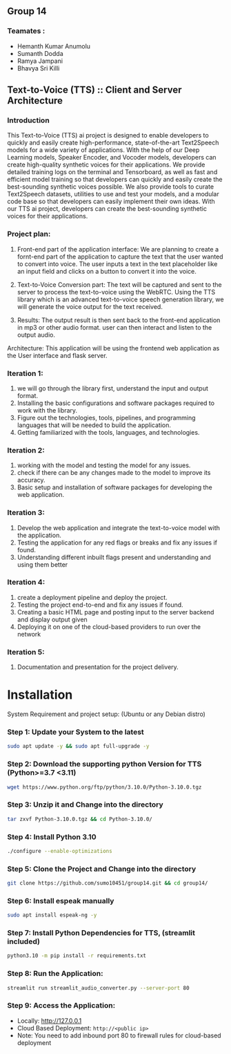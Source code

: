## Group 14
### Teamates : 
- Hemanth Kumar Anumolu
- Sumanth Dodda
- Ramya Jampani
- Bhavya Sri Killi

## Text-to-Voice (TTS) :: Client and Server Architecture
### Introduction
This Text-to-Voice (TTS) ai project is designed to enable developers to quickly and easily create high-performance, state-of-the-art Text2Speech models for a wide variety of applications. With the help of our Deep Learning models, Speaker Encoder, and Vocoder models, developers can create high-quality synthetic voices for their applications. We provide detailed training logs on the terminal and Tensorboard, as well as fast and efficient model training so that developers can quickly and easily create the best-sounding synthetic voices possible. We also provide tools to curate Text2Speech datasets, utilities to use and test your models, and a modular code base so that developers can easily implement their own ideas. With our TTS ai project, developers can create the best-sounding synthetic voices for their applications. 


### Project plan:
1. Front-end part of the application interface:
We are planning to create a fornt-end part of the application to capture the text that the user wanted to convert into voice. The user inputs a text in the text placeholder like an input field and clicks on a button to convert it into the voice.

2. Text-to-Voice Conversion part:
The text will be captured and sent to the server to process the text-to-voice using the WebRTC. Using the TTS library which is an advanced text-to-voice speech generation library, we will generate the voice output for the text received.

3. Results: 
The output result is then sent back to the front-end application in mp3 or other audio format. user can then interact and listen to the output audio.

Architecture:
This application will be using the frontend web application as the User interface and flask server.


### Iteration 1:
1. we will go through the library first, understand the input and output format. 
2. Installing the basic configurations and software packages required to work with the library.
3. Figure out the technologies, tools, pipelines, and programming languages that will be needed to build the application.
4. Getting familiarized with the tools, languages, and technologies. 

### Iteration 2:
1. working with the model and testing the model for any issues.
2. check if there can be any changes made to the model to improve its accuracy.
3. Basic setup and installation of software packages for developing the web application. 

### Iteration 3:
1. Develop the web application and integrate the text-to-voice model with the application.
2. Testing the application for any red flags or breaks and fix any issues if found.
3. Understanding different inbuilt flags present and understanding and using them better

### Iteration 4:
1. create a deployment pipeline and deploy the project.
2. Testing the project end-to-end and fix any issues if found.
3. Creating a basic HTML page and posting input to the server backend and display output given
4. Deploying it on one of the cloud-based providers to run over the network

### Iteration 5:
1. Documentation and presentation for the project delivery.

# Installation
 System Requirement and project setup: (Ubuntu or any Debian distro)
###
### Step 1: Update your System to the latest
```bash
sudo apt update -y && sudo apt full-upgrade -y
```


### Step 2: Download the supporting python Version for TTS (Python>=3.7 <3.11) 
```bash
wget https://www.python.org/ftp/python/3.10.0/Python-3.10.0.tgz
```

### Step 3: Unzip it and Change into the directory
```bash
tar zxvf Python-3.10.0.tgz && cd Python-3.10.0/
```

### Step 4: Install Python 3.10
```bash
./configure --enable-optimizations
```

### Step 5: Clone the Project and Change into the directory
```bash
git clone https://github.com/sumo10451/group14.git && cd group14/
```

### Step 6: Install espeak manually 
```bash
sudo apt install espeak-ng -y
```

### Step 7: Install Python Dependencies for TTS, (streamlit included)
```bash
python3.10 -m pip install -r requirements.txt
```

### Step 8: Run the Application:
```bash
streamlit run streamlit_audio_converter.py --server-port 80
```
### Step 9: Access the Application: 
* Locally: http://127.0.0.1
* Cloud Based Deployment: ```http://<public ip>``` 
* Note: You need to add inbound port 80 to firewall rules for cloud-based deployment


